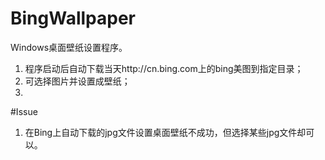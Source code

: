# BingWallpaper

Windows桌面壁纸设置程序。

1. 程序启动后自动下载当天http://cn.bing.com上的bing美图到指定目录；
2. 可选择图片并设置成壁纸；
3. 

#Issue
1. 在Bing上自动下载的jpg文件设置桌面壁纸不成功，但选择某些jpg文件却可以。
